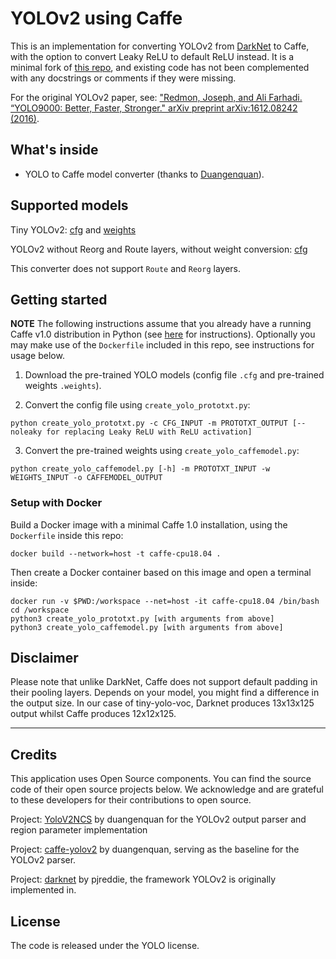 # YOLOv2 using Caffe
This is an implementation for converting YOLOv2 from [DarkNet](http://pjreddie.com/darknet/) to Caffe, with the option to convert Leaky ReLU to default ReLU instead. It is a minimal fork of [this repo](https://github.com/nodefluxio/caffe-yolov2), and existing code has not been complemented with any docstrings or comments if they were missing.

For the original YOLOv2 paper, see: ["Redmon, Joseph, and Ali Farhadi. “YOLO9000: Better, Faster, Stronger." arXiv preprint arXiv:1612.08242 (2016)](https://arxiv.org/abs/1612.08242).

## What's inside
- YOLO to Caffe model converter (thanks to [Duangenquan](https://github.com/duangenquan/YoloV2NCS)).

## Supported models
Tiny YOLOv2: [cfg](https://raw.githubusercontent.com/pjreddie/darknet/e84933bfdd7315736c442a41d9aed163843dda54/cfg/yolov2-tiny.cfg) and [weights](https://pjreddie.com/media/files/tiny-yolo-voc.weights)

YOLOv2 without Reorg and Route layers, without weight conversion: [cfg](https://raw.githubusercontent.com/pjreddie/darknet/e84933bfdd7315736c442a41d9aed163843dda54/cfg/yolov2-voc.cfg)

This converter does not support `Route` and `Reorg` layers.

## Getting started
**NOTE** The following instructions assume that you already have a running Caffe v1.0 distribution in Python (see [here](http://caffe.berkeleyvision.org/installation.html) for instructions). Optionally you may make use of the `Dockerfile` included in this repo, see instructions for usage below.

1. Download the pre-trained YOLO models (config file `.cfg` and pre-trained weights `.weights`).

2. Convert the config file using `create_yolo_prototxt.py`:
```
python create_yolo_prototxt.py -c CFG_INPUT -m PROTOTXT_OUTPUT [--noleaky for replacing Leaky ReLU with ReLU activation]
```

3. Convert the pre-trained weights using `create_yolo_caffemodel.py`:
```
python create_yolo_caffemodel.py [-h] -m PROTOTXT_INPUT -w WEIGHTS_INPUT -o CAFFEMODEL_OUTPUT
``` 

### Setup with Docker
Build a Docker image with a minimal Caffe 1.0 installation, using the `Dockerfile` inside this repo:
```
docker build --network=host -t caffe-cpu18.04 .
```

Then create a Docker container based on this image and open a terminal inside:
```
docker run -v $PWD:/workspace --net=host -it caffe-cpu18.04 /bin/bash
cd /workspace
python3 create_yolo_prototxt.py [with arguments from above]
python3 create_yolo_caffemodel.py [with arguments from above]

```

## Disclaimer
Please note that unlike DarkNet, Caffe does not support default padding in their pooling layers. Depends on your model, you might find a difference in the output size. In our case of tiny-yolo-voc, Darknet produces 13x13x125 output whilst Caffe produces 12x12x125.

---
## Credits
This application uses Open Source components. You can find the source code of their open source projects below. We acknowledge and are grateful to these developers for their contributions to open source.

Project: [YoloV2NCS](https://github.com/duangenquan/YoloV2NCS) by duangenquan
for the YOLOv2 output parser and region parameter implementation

Project: [caffe-yolov2](https://github.com/nodefluxio/caffe-yolov2) by duangenquan, serving as the baseline for the YOLOv2 parser.

Project: [darknet](https://github.com/pjreddie/darknet) by pjreddie, the framework YOLOv2 is originally implemented in.

## License
The code is released under the YOLO license.
